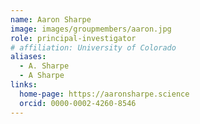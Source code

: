 ```yaml
---
name: Aaron Sharpe
image: images/groupmembers/aaron.jpg
role: principal-investigator
# affiliation: University of Colorado
aliases:
  - A. Sharpe
  - A Sharpe
links:
  home-page: https://aaronsharpe.science
  orcid: 0000-0002-4260-8546
---
```


<!-- Lorem ipsum dolor sit amet, consectetur adipiscing elit, sed do eiusmod tempor incididunt ut labore et dolore magna aliqua.
Faucibus purus in massa tempor nec feugiat nisl pretium fusce.
Elit at imperdiet dui accumsan.
Duis tristique sollicitudin nibh sit amet commodo nulla facilisi.
Vitae elementum curabitur vitae nunc sed velit dignissim sodales.
Lacinia at quis risus sed vulputate odio ut.
Magna eget est lorem ipsum. -->
